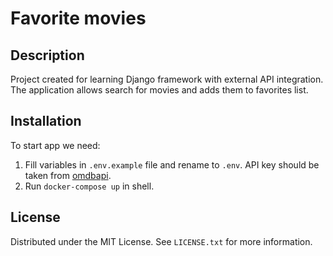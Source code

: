 # Favorite movies

## Description

Project created for learning Django framework with external API integration. The application allows search for movies and adds them
to favorites list.


## Installation

To start app we need:

1. Fill variables in `.env.example` file and rename to `.env`. API key should be taken from [omdbapi](https://www.omdbapi.com/).
2. Run `docker-compose up` in shell.


## License

Distributed under the MIT License. See `LICENSE.txt` for more information.
